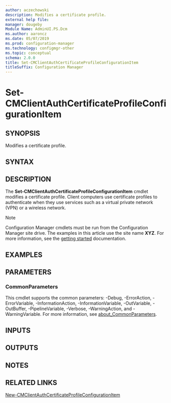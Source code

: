 ```yaml
---
author: aczechowski
description: Modifies a certificate profile.
external help file:
manager: dougeby
Module Name: AdminUI.PS.Dcm
ms.author: aaroncz
ms.date: 05/07/2019
ms.prod: configuration-manager
ms.technology: configmgr-other
ms.topic: conceptual
schema: 2.0.0
title: Set-CMClientAuthCertificateProfileConfigurationItem
titleSuffix: Configuration Manager
---
```


# Set-CMClientAuthCertificateProfileConfigurationItem

## SYNOPSIS
Modifies a certificate profile.

## SYNTAX

## DESCRIPTION
The **Set-CMClientAuthCertificateProfileConfigurationItem** cmdlet modifies a certificate profile.
Client computers use certificate profiles to authenticate when they use services such as a virtual private network (VPN) or a wireless network.

> [!NOTE]
> Configuration Manager cmdlets must be run from the Configuration Manager site drive.
> The examples in this article use the site name **XYZ**. For more information, see the
> [getting started](/powershell/sccm/overview) documentation.

## EXAMPLES

## PARAMETERS

### CommonParameters
This cmdlet supports the common parameters: -Debug, -ErrorAction, -ErrorVariable, -InformationAction, -InformationVariable, -OutVariable, -OutBuffer, -PipelineVariable, -Verbose, -WarningAction, and -WarningVariable. For more information, see [about_CommonParameters](http://go.microsoft.com/fwlink/?LinkID=113216).

## INPUTS

## OUTPUTS

## NOTES

## RELATED LINKS

[New-CMClientAuthCertificateProfileConfigurationItem](New-CMClientAuthCertificateProfileConfigurationItem.md)
